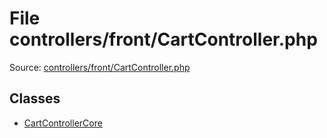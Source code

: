 File controllers/front/CartController.php
=========

Source: [controllers/front/CartController.php](https://github.com/PrestaShop/PrestaShop/blob/1.5.6.3/controllers/front/CartController.php)


Classes
-------

* [CartControllerCore](class.CartControllerCore.md)

